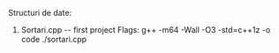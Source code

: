 Structuri de date:

1. Sortari.cpp -- first project
Flags: g++ -m64 -Wall -O3 -std=c++1z -o code ./sortari.cpp

